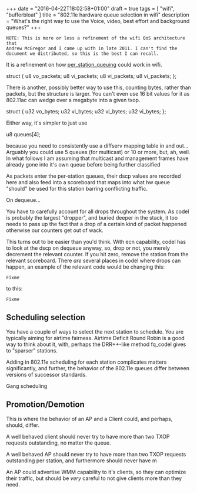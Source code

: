 +++
date = "2016-04-22T18:02:58+01:00"
draft = true
tags = [ "wifi", "bufferbloat" ]
title = "802.11e hardware queue selection in wifi"
description = "What's the right way to use the Voice, video, best effort
and background queues?"
+++

```
NOTE: This is more or less a refinement of the wifi QoS architecture that
Andrew McGregor and I came up with in late 2011. I can't find the
document we distributed, so this is the best I can recall.
```

It is a refinement on how [per_station_queuing](http://fixme) could work
in wifi.

struct {
u8 vo_packets;
u8 vi_packets;
u8 vi_packets;
u8 vi_packets;
};

There is another, possibly better way to use this, counting bytes,
rather than packets, but the structure is larger. You can't even use 16
bit values for it as 802.11ac can wedge over a megabyte into a given txop.

struct {
u32 vo_bytes;
u32 vi_bytes;
u32 vi_bytes;
u32 vi_bytes;
};

Either way, it's simpler to just use

u8 queues[4];

because you need to consistently use a diffserv mapping table in and
out... Arguably you could use 5 queues (for multicast) or 10 or more,
but, ah, well. In what follows I am assuming that multicast and
management frames have already gone into it's own queue before being
further classified

As packets enter the per-station queues, their dscp values are recorded here
and also feed into a scoreboard that maps into what hw queue "should" be used
for this station barring conflicting traffic.

On dequeue...

You have to carefully account for all drops throughout the system. As
codel is probably the largest "dropper", and buried deeper in the stack,
it too needs to pass up the fact that a drop of a certain kind of packet
happened otherwise our counters get out of wack.

This turns out to be easier than you'd think. With ecn capability, codel
has to look at the dscp on dequeue anyway, so, drop or not, you merely
decrement the relevant counter. If you hit zero, remove the station from
the relevant scoreboard. There *are* several places in codel where drops
can happen, an example of the relevant code would be changing this:

```
Fixme
```

to this:

```
Fixme
```

## Scheduling selection

You have a couple of ways to select the next station to schedule.
You are typically aiming for airtime fairness. Airtime Deficit Round
Robin is a good way to think about it, with, perhaps the DRR++-like
method fq_codel gives to "sparser" stations.

Adding in 802.11e scheduling for each station complicates matters significantly,
and further, the behavior of the 802.11e queues differ between versions
of successor standards.

Gang scheduling

## Promotion/Demotion

This is where the behavior of an AP and a Client could, and perhaps,
should, differ.

A well behaved client should never try to have more than two TXOP
requests outstanding, no matter the queue.

A well behaved AP should never try to have more than two TXOP requests
outstanding per station, and furthermore should never have m

An AP could advertise WMM capability to it's clients, so they can
optimize their traffic, but should be *very* careful to not give clients
more than they need.
